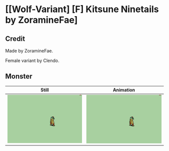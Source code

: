 # [\[Wolf-Variant\] \[F\] Kitsune Ninetails by ZoramineFae]

## Credit

Made by ZoramineFae.

Female variant by Clendo.

## Monster

| Still | Animation |
| :---: | :-------: |
| ![Monster still](./Monster_000.png) | ![Monster animation](./Monster.gif) |
